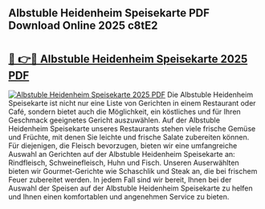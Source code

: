 ## Albstuble Heidenheim Speisekarte PDF Download Online 2025 c8tE2

# <h2><a href="http://gca09jc.nevu.top/?p=Albstuble+Heidenheim+Speisekarte">🔗 👉🔴 Albstuble Heidenheim Speisekarte 2025 PDF</a></h2>

[![Albstuble Heidenheim Speisekarte 2025 PDF](https://i.imgur.com/dBaPXMq.png)](http://gca09jc.nevu.top/?p=Albstuble+Heidenheim+Speisekarte)
Die Albstuble Heidenheim Speisekarte ist nicht nur eine Liste von Gerichten in einem Restaurant oder Café, sondern bietet auch die Möglichkeit, ein köstliches und für Ihren Geschmack geeignetes Gericht auszuwählen. Auf der Albstuble Heidenheim Speisekarte unseres Restaurants stehen viele frische Gemüse und Früchte, mit denen Sie leichte und frische Salate zubereiten können. Für diejenigen, die Fleisch bevorzugen, bieten wir eine umfangreiche Auswahl an Gerichten auf der Albstuble Heidenheim Speisekarte an: Rindfleisch, Schweinefleisch, Huhn und Fisch. Unseren Auserwählten bieten wir Gourmet-Gerichte wie Schaschlik und Steak an, die bei frischem Feuer zubereitet werden. In jedem Fall sind wir bereit, Ihnen bei der Auswahl der Speisen auf der Albstuble Heidenheim Speisekarte zu helfen und Ihnen einen komfortablen und angenehmen Service zu bieten.
